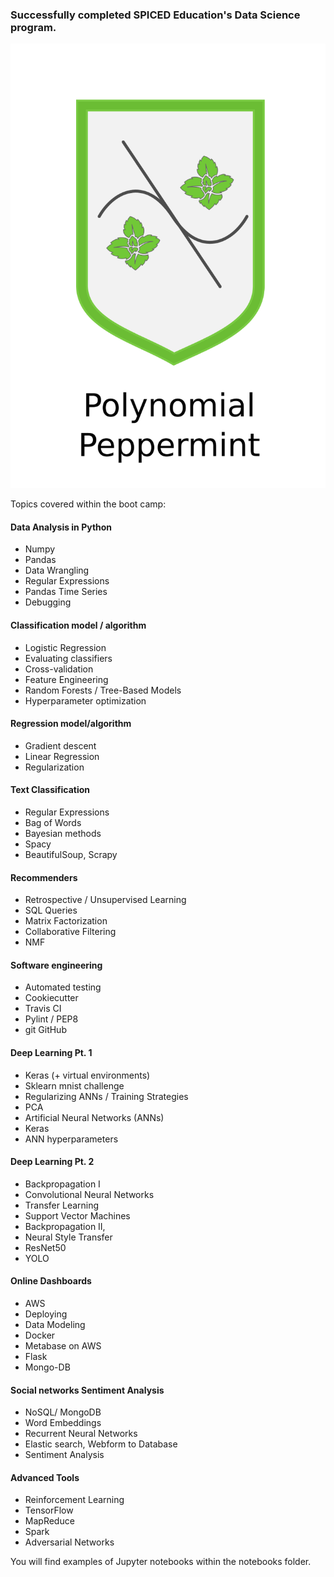 
### Successfully completed SPICED Education's Data Science program.


![polypepp](img/polynomial_peppermint.png)


Topics covered within the boot camp:

#### Data Analysis in Python
- Numpy
- Pandas
- Data Wrangling
- Regular Expressions
- Pandas Time Series
- Debugging

#### Classification model / algorithm
- Logistic Regression
- Evaluating classifiers
- Cross-validation
- Feature Engineering
- Random Forests / Tree-Based Models
- Hyperparameter optimization

#### Regression model/algorithm
- Gradient descent
- Linear Regression
- Regularization


#### Text Classification
- Regular Expressions
- Bag of Words
- Bayesian methods
- Spacy
- BeautifulSoup, Scrapy


#### Recommenders
- Retrospective /  Unsupervised Learning
- SQL Queries
- Matrix Factorization
- Collaborative Filtering
- NMF

#### Software engineering
- Automated testing
- Cookiecutter
- Travis CI
- Pylint / PEP8
- git GitHub

#### Deep Learning Pt. 1
- Keras (+ virtual environments)
- Sklearn mnist challenge
- Regularizing ANNs / Training Strategies
- PCA
- Artificial Neural Networks (ANNs)
- Keras
- ANN hyperparameters

#### Deep Learning Pt. 2
- Backpropagation I
- Convolutional Neural Networks
- Transfer Learning
- Support Vector Machines
- Backpropagation II,
- Neural Style Transfer
- ResNet50
- YOLO

#### Online Dashboards
- AWS
- Deploying
- Data Modeling
- Docker
- Metabase on AWS
- Flask
- Mongo-DB

#### Social networks Sentiment Analysis
- NoSQL/ MongoDB
- Word Embeddings
- Recurrent Neural Networks
- Elastic search, Webform to Database
- Sentiment Analysis

#### Advanced Tools
- Reinforcement Learning
- TensorFlow
- MapReduce
- Spark
- Adversarial Networks



You will find examples of Jupyter notebooks within the notebooks folder.
